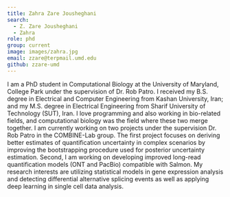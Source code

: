 ```yaml
---
title: Zahra Zare Jousheghani
search:
  - Z. Zare Jousheghani
  - Zahra
role: phd
group: current
image: images/zahra.jpg
email: zzare@terpmail.umd.edu
github: zzare-umd
---
```


I am a PhD student in Computational Biology at the University of Maryland, College Park under the supervision of Dr. Rob Patro. I received my B.S. degree in Electrical and Computer Engineering from Kashan University, Iran; and my M.S. degree in Electrical Engineering from Sharif University of Technology (SUT), Iran. I love programming and also working in bio-related fields, and computational biology was the field where these two merge together. I am currently working on two projects under the supervision Dr. Rob Patro in the COMBINE-Lab group.  The first project focuses on deriving better estimates of quantification uncertainty in complex scenarios by improving the bootstrapping procedure used for posterior uncertainty estimation. Second, I am working on developing improved long-read quantification models (ONT and PacBio) compatible with Salmon. My research interests are utilizing statistical models in gene expression analysis and detecting differential alternative splicing events as well as applying deep learning in single cell data analysis.
